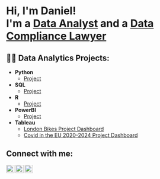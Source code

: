 <h1>Hi, I'm Daniel! <br/> I'm a <a href="https://github.com/DanielCaseiro">Data Analyst</a> and a <a href="https://www.linkedin.com/in/daniel-caseiro">Data Compliance Lawyer</a>

<h2>👨‍💻 Data Analytics Projects:</h2>

- <b>Python</b>
  - [Project](https://github.com/)
- <b>SQL</b>
  - [Project](https://github.com/)
- <b>R</b>
  - [Project](https://github.com/)
- <b>PowerBI</b>
  - [Project](https://github.com/DanielCaseiro/DIO_power_bi_analyst_modulo_2_Desafio_de_Projeto)
- <b>Tableau</b>
  - [London Bikes Project Dashboard](https://public.tableau.com/app/profile/daniel.caseiro/viz/London_Bikes_Recreated/Dashboard1)
  - [Covid in the EU 2020-2024 Project Dashboard](https://public.tableau.com/app/profile/daniel.caseiro/viz/CovidintheEU2020-2024/Dashboard1)

<h2>Connect with me:</h2>

[<img align="left" alt="DanielCaseiro | LinkedIn" width="22px" src="https://cdn.jsdelivr.net/npm/simple-icons@v3/icons/linkedin.svg" />][linkedin]
[<img align="left" alt="DanielCaseiro | Instagram" width="22px" src="https://cdn.jsdelivr.net/npm/simple-icons@v3/icons/instagram.svg" />][instagram]


[instagram]: https://www.instagram.com/
[linkedin]: https://www.linkedin.com/in/daniel-caseiro
<a href="mailto:daniel.caseiro@gmail.com">
  <img src="https://cdn.jsdelivr.net/npm/simple-icons@v3/icons/gmail.svg" alt="Email Daniel Caseiro" width="22px" />
</a>




